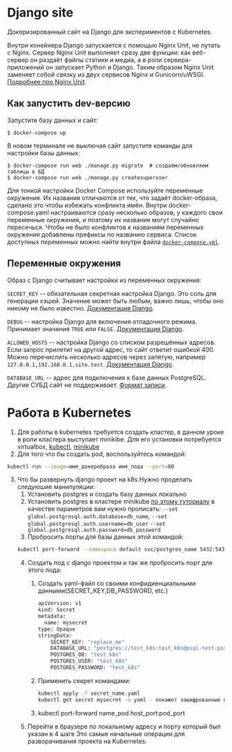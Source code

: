 # Django site

Докеризированный сайт на Django для экспериментов с Kubernetes.

Внутри конейнера Django запускается с помощью Nginx Unit, не путать с Nginx. Сервер Nginx Unit выполняет сразу две функции: как веб-сервер он раздаёт файлы статики и медиа, а в роли сервера-приложений он запускает Python и Django. Таким образом Nginx Unit заменяет собой связку из двух сервисов Nginx и Gunicorn/uWSGI. [Подробнее про Nginx Unit](https://unit.nginx.org/).

## Как запустить dev-версию

Запустите базу данных и сайт:

```shell-session
$ docker-compose up
```

В новом терминале не выключая сайт запустите команды для настройки базы данных:

```shell-session
$ docker-compose run web ./manage.py migrate  # создаём/обновляем таблицы в БД
$ docker-compose run web ./manage.py createsuperuser
```

Для тонкой настройки Docker Compose используйте переменные окружения. Их названия отличаются от тех, что задаёт docker-образа, сделано это чтобы избежать конфликта имён. Внутри docker-compose.yaml настраиваются сразу несколько образов, у каждого свои переменные окружения, и поэтому их названия могут случайно пересечься. Чтобы не было конфликтов к названиям переменных окружения добавлены префиксы по названию сервиса. Список доступных переменных можно найти внутри файла [`docker-compose.yml`](./docker-compose.yml).

## Переменные окружения

Образ с Django считывает настройки из переменных окружения:

`SECRET_KEY` -- обязательная секретная настройка Django. Это соль для генерации хэшей. Значение может быть любым, важно лишь, чтобы оно никому не было известно. [Документация Django](https://docs.djangoproject.com/en/3.2/ref/settings/#secret-key).

`DEBUG` -- настройка Django для включения отладочного режима. Принимает значения `TRUE` или `FALSE`. [Документация Django](https://docs.djangoproject.com/en/3.2/ref/settings/#std:setting-DEBUG).

`ALLOWED_HOSTS` -- настройка Django со списком разрешённых адресов. Если запрос прилетит на другой адрес, то сайт ответит ошибкой 400. Можно перечислить несколько адресов через запятую, например `127.0.0.1,192.168.0.1,site.test`. [Документация Django](https://docs.djangoproject.com/en/3.2/ref/settings/#allowed-hosts).

`DATABASE_URL` -- адрес для подключения к базе данных PostgreSQL. Другие СУБД сайт не поддерживает. [Формат записи](https://github.com/jacobian/dj-database-url#url-schema).


# Работа в Kubernetes

1) Для работы в kubernetes требуется создать кластер, в данном уроке в роли кластера
выступает minikibe. Для его установки потребуется virtualbox, [kubectl](https://kubernetes.io/ru/docs/tasks/tools/install-kubectl/), [minikube](https://minikube.sigs.k8s.io/docs/drivers/virtualbox/)
2) Для того что бы создать pod, воспользуйтесь командой:
```sh
kubectl run --image=имя_докеробраза имя_пода --port=80
```
3) Что бы развернуть django проект на k8s.Нужно проделать следуюшие манипуляции:
    1. Установить postgres и создать базу данных локально
    2. Установить postgres в кластере minikube [по этому туториалу](https://artifacthub.io/packages/helm/bitnami/postgresql)
    в качестве параметров вам нужно прописать: `--set global.postgresql.auth.database=db_name`,
    `--set global.postgresql.auth.username=db_user`
   `--set global.postgresql.auth.password=db_password`
   3. Пробросить порты для базы данных этой командой:
    ```sh
    kubectl port-forward --namespace default svc/postgres_name 5432:5432
    ```
   4. Создать под c django проектом и так же пробросить порт для этого пода:
      1) Создать yaml-файл со своими конфидиенциальными данными(SECRET_KEY,DB_PASSWORD, etc.) 
         ```sh 
         apiVersion: v1
         kind: Secret
         metadata:
           name: mysecret
         type: Opaque
         stringData:
             SECRET_KEY: "replace_me"
             DATABASE_URL: "postgres://test_k8s:test_k8s@psql-test-postgresql:5432/test_k8s"
             POSTGRES_DB: "test_k8s"
             POSTGRES_USER: "test_k8s"
             POSTGRES_PASSWORD: "test_k8s"
         ```
      2) Применить секрет  командами:
           ```sh 
          kubectl apply -f secret_name.yaml
          kubectl get secret mysecret -o yaml - покажет зашифрованные переменные
           ```
      3) kubectl port-forward name_pod host_port:pod_port
   
   5. Перейти в браузере по локальному адресу и порту который был указан в 4 шаге
Это самые начальные  операции для разворачивания проекта на Kubernetes.